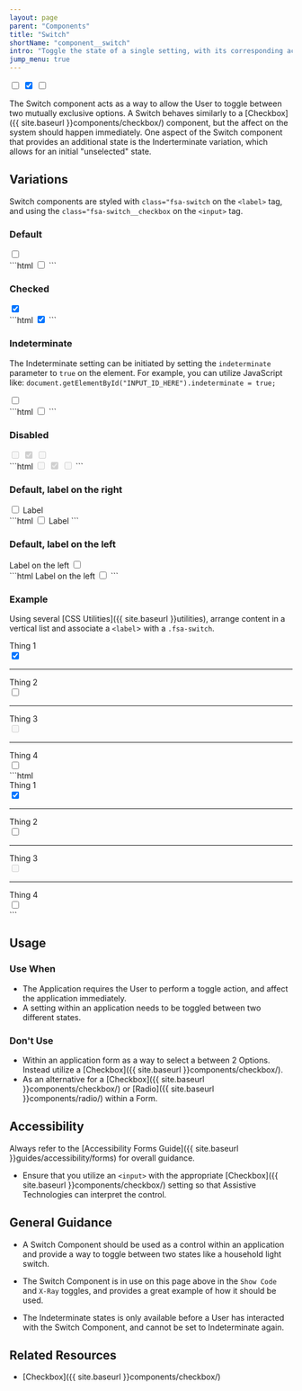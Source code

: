 ```yaml
---
layout: page
parent: "Components"
title: "Switch"
shortName: "component__switch"
intro: "Toggle the state of a single setting, with its corresponding action immediately taking effect."
jump_menu: true
---
```


<div class="ds-preview">
  <label class="fsa-switch">
    <input type="checkbox" class="fsa-switch__checkbox">
    <span class="fsa-switch__track"></span>
  </label>
  <label class="fsa-switch">
    <input checked type="checkbox" class="fsa-switch__checkbox">
    <span class="fsa-switch__track"></span>
  </label>
  <label class="fsa-switch">
    <input type="checkbox" class="fsa-switch__checkbox" id="switch-indeterminate-example__00">
    <span class="fsa-switch__track"></span>
  </label>
  <script>
    document.getElementById("switch-indeterminate-example__00").indeterminate = true;
  </script>
</div>

The Switch component acts as a way to allow the User to toggle between two mutually exclusive options. A Switch behaves similarly to a [Checkbox]({{ site.baseurl }}components/checkbox/) component, but the affect on the system should happen immediately. One aspect of the Switch component that provides an additional state is the Inderterminate variation, which allows for an initial "unselected" state.

## Variations

Switch components are styled with `class="fsa-switch` on the `<label>` tag, and using the `class="fsa-switch__checkbox` on the `<input>` tag.

### Default

<div class="ds-preview">
  <label class="fsa-switch">
    <input type="checkbox" class="fsa-switch__checkbox" id="switch-example__123" name="switch-example__123">
    <span class="fsa-switch__track"></span>
  </label>
</div>
```html
<label class="fsa-switch">
  <input type="checkbox" class="fsa-switch__checkbox" id="switch-example__123" name="switch-example__123">
  <span class="fsa-switch__track"></span>
</label>
```

### Checked
<div class="ds-preview">
  <label class="fsa-switch">
    <input checked type="checkbox" class="fsa-switch__checkbox" id="switch-example__456" name="switch-example__456">
    <span class="fsa-switch__track"></span>
  </label>
</div>
```html
<label class="fsa-switch">
  <input checked type="checkbox" class="fsa-switch__checkbox" id="switch-example__456" name="switch-example__456">
  <span class="fsa-switch__track"></span>
</label>
```

### Indeterminate

The Indeterminate setting can be initiated by setting the `indeterminate` parameter to `true` on the element. For example, you can utilize JavaScript like: `document.getElementById("INPUT_ID_HERE").indeterminate = true;`

<div class="ds-preview">
  <label class="fsa-switch">
    <input type="checkbox" class="fsa-switch__checkbox" id="checkbox-indeterminate-example__01" name="checkbox-indeterminate-example__01">
    <span class="fsa-switch__track"></span>
  </label>
  <script>
    document.getElementById("checkbox-indeterminate-example__01").indeterminate = true;
  </script>
</div>
```html
<label class="fsa-switch">
  <input type="checkbox" class="fsa-switch__checkbox" id="checkbox-indeterminate-example__01" name="checkbox-indeterminate-example__01">
  <span class="fsa-switch__track"></span>
</label>
```

### Disabled
<div class="ds-preview">
  <label class="fsa-switch">
    <input disabled type="checkbox" class="fsa-switch__checkbox">
    <span class="fsa-switch__track"></span>
  </label>
  <label class="fsa-switch">
    <input checked disabled type="checkbox" class="fsa-switch__checkbox">
    <span class="fsa-switch__track"></span>
  </label>
  <label class="fsa-switch">
    <input type="checkbox" class="fsa-switch__checkbox" id="checkbox-indeterminate-example__02" disabled>
    <span class="fsa-switch__track"></span>
  </label>
  <script>
    document.getElementById("checkbox-indeterminate-example__02").indeterminate = true;
  </script>
</div>
```html
<label class="fsa-switch">
  <input disabled type="checkbox" class="fsa-switch__checkbox">
  <span class="fsa-switch__track"></span>
</label>
<label class="fsa-switch">
  <input checked disabled type="checkbox" class="fsa-switch__checkbox">
  <span class="fsa-switch__track"></span>
</label>
<label class="fsa-switch">
  <input type="checkbox" class="fsa-switch__checkbox" id="checkbox-indeterminate-example__02" disabled>
  <span class="fsa-switch__track"></span>
</label>
```

### Default, label on the right
<div class="ds-preview">
  <label class="fsa-switch">
    <input type="checkbox" class="fsa-switch__checkbox" id="switch-example__wy7" name="switch-example__wy7">
    <span class="fsa-switch__track"></span>
  </label>
  <label class="fsa-m-l--xs" for="switch-example__wy7">Label</label>
</div>
```html
<label class="fsa-switch">
  <input type="checkbox" class="fsa-switch__checkbox" id="switch-example__wy7" name="switch-example__wy7">
  <span class="fsa-switch__track"></span>
</label>
<label class="fsa-m-l--xs" for="switch-example__wy7">Label</label>
```

### Default, label on the left
<div class="ds-preview">
  <label class="fsa-m-r--xs" for="switch-example__hghg7s_1">Label on the left</label>
  <label class="fsa-switch">
    <input type="checkbox" class="fsa-switch__checkbox" id="switch-example__hghg7s_1" name="switch-example__hghg7s_1">
    <span class="fsa-switch__track"></span>
  </label>
</div>
```html
<label class="fsa-m-r--xs" for="switch-example__hghg7s_1">Label on the left</label>
<label class="fsa-switch">
  <input type="checkbox" class="fsa-switch__checkbox" id="switch-example__hghg7s_1" name="switch-example__hghg7s_1">
  <span class="fsa-switch__track"></span>
</label>
```

### Example
Using several [CSS Utilities]({{ site.baseurl }}utilities), arrange content in a vertical list and associate a `<label`> with a `.fsa-switch`.
<div class="ds-preview">
  <div class="fsa-grid">
    <div class="fsa-grid__1 fsa-grid__1/3@m">
      <div class="fsa-box fsa-p--s">
        <div class="fsa-clearfix">
          <div class="fsa-float--left">
            <label class="fsa-m-r--xs" for="switch-thing__01">Thing 1</label>
          </div>
          <div class="fsa-float--right">
            <label class="fsa-switch">
              <input type="checkbox" class="fsa-switch__checkbox" id="switch-thing__01" name="switch-thing__01" checked>
              <span class="fsa-switch__track"></span>
            </label>
          </div>
        </div>
        <hr class="fsa-m-t--xs fsa-m-b--xs">
        <div class="fsa-clearfix">
          <div class="fsa-float--left">
            <label class="fsa-m-r--xs" for="switch-thing__02">Thing 2</label>
          </div>
          <div class="fsa-float--right">
            <label class="fsa-switch">
              <input type="checkbox" class="fsa-switch__checkbox" id="switch-thing__02" name="switch-thing__02">
              <span class="fsa-switch__track"></span>
            </label>
          </div>
        </div>
        <hr class="fsa-m-t--xs fsa-m-b--xs">
        <div class="fsa-clearfix">
          <div class="fsa-float--left">
            <label class="fsa-m-r--xs" for="switch-thing__03">Thing 3</label>
          </div>
          <div class="fsa-float--right">
            <label class="fsa-switch">
              <input type="checkbox" class="fsa-switch__checkbox" id="switch-thing__03" name="switch-thing__03" disabled>
              <span class="fsa-switch__track"></span>
            </label>
          </div>
        </div>
        <hr class="fsa-m-t--xs fsa-m-b--xs">
        <div class="fsa-clearfix">
          <div class="fsa-float--left">
            <label class="fsa-m-r--xs" for="switch-thing__04">Thing 4</label>
          </div>
          <div class="fsa-float--right">
            <label class="fsa-switch">
              <input type="checkbox" class="fsa-switch__checkbox" id="switch-thing__04" name="switch-thing__04">
              <span class="fsa-switch__track"></span>
            </label>
          </div>
        </div>
      </div>
    </div>
  </div>
</div>
```html
<div class="fsa-grid">
  <div class="fsa-grid__1 fsa-grid__1/3@m">
    <div class="fsa-box fsa-p--s">
      <div class="fsa-clearfix">
        <div class="fsa-float--left">
          <label class="fsa-m-r--xs" for="switch-thing__01">Thing 1</label>
        </div>
        <div class="fsa-float--right">
          <label class="fsa-switch">
            <input type="checkbox" class="fsa-switch__checkbox" id="switch-thing__01" name="switch-thing__01" checked>
            <span class="fsa-switch__track"></span>
          </label>
        </div>
      </div>
      <hr class="fsa-m-t--xs fsa-m-b--xs">
      <div class="fsa-clearfix">
        <div class="fsa-float--left">
          <label class="fsa-m-r--xs" for="switch-thing__02">Thing 2</label>
        </div>
        <div class="fsa-float--right">
          <label class="fsa-switch">
            <input type="checkbox" class="fsa-switch__checkbox" id="switch-thing__02" name="switch-thing__02">
            <span class="fsa-switch__track"></span>
          </label>
        </div>
      </div>
      <hr class="fsa-m-t--xs fsa-m-b--xs">
      <div class="fsa-clearfix">
        <div class="fsa-float--left">
          <label class="fsa-m-r--xs" for="switch-thing__03">Thing 3</label>
        </div>
        <div class="fsa-float--right">
          <label class="fsa-switch">
            <input type="checkbox" class="fsa-switch__checkbox" id="switch-thing__03" name="switch-thing__03" disabled>
            <span class="fsa-switch__track"></span>
          </label>
        </div>
      </div>
      <hr class="fsa-m-t--xs fsa-m-b--xs">
      <div class="fsa-clearfix">
        <div class="fsa-float--left">
          <label class="fsa-m-r--xs" for="switch-thing__04">Thing 4</label>
        </div>
        <div class="fsa-float--right">
          <label class="fsa-switch">
            <input type="checkbox" class="fsa-switch__checkbox" id="switch-thing__04" name="switch-thing__04">
            <span class="fsa-switch__track"></span>
          </label>
        </div>
      </div>
    </div>
  </div>
</div>
```

## Usage

### Use When

* The Application requires the User to perform a toggle action, and affect the application immediately.
* A setting within an application needs to be toggled between two different states.

### Don't Use

* Within an application form as a way to select a between 2 Options. Instead utilize a [Checkbox]({{ site.baseurl }}components/checkbox/).
* As an alternative for a [Checkbox]({{ site.baseurl }}components/checkbox/) or [Radio]({{ site.baseurl }}components/radio/) within a Form.

## Accessibility

Always refer to the [Accessibility Forms Guide]({{ site.baseurl }}guides/accessibility/forms) for overall guidance.

* Ensure that you utilize an `<input>` with the appropriate [Checkbox]({{ site.baseurl }}components/checkbox/) setting so that Assistive Technologies can interpret the control.

## General Guidance

* A Switch Component should be used as a control within an application and provide a way to toggle between two states like a household light switch.

* The Switch Component is in use on this page above in the `Show Code` and `X-Ray` toggles, and provides a great example of how it should be used.

* The Indeterminate states is only available before a User has interacted with the Switch Component, and cannot be set to Indeterminate again.


## Related Resources

* [Checkbox]({{ site.baseurl }}components/checkbox/)
